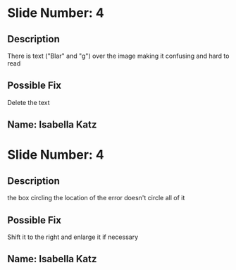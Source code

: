 # Slide Number: 4

## Description 
There is text ("Blar" and "g") over the image making it confusing and hard to read

## Possible Fix
Delete the text

## Name: Isabella Katz

# Slide Number: 4

## Description 
the box circling the location of the error doesn't circle all of it

## Possible Fix
Shift it to the right and enlarge it if necessary

## Name: Isabella Katz
